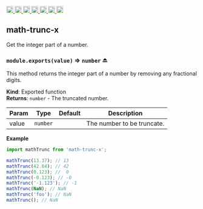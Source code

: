 <a
  href="https://travis-ci.org/Xotic750/math-trunc-x"
  title="Travis status">
<img
  src="https://travis-ci.org/Xotic750/math-trunc-x.svg?branch=master"
  alt="Travis status" height="18">
</a>
<a
  href="https://david-dm.org/Xotic750/math-trunc-x"
  title="Dependency status">
<img src="https://david-dm.org/Xotic750/math-trunc-x/status.svg"
  alt="Dependency status" height="18"/>
</a>
<a
  href="https://david-dm.org/Xotic750/math-trunc-x?type=dev"
  title="devDependency status">
<img src="https://david-dm.org/Xotic750/math-trunc-x/dev-status.svg"
  alt="devDependency status" height="18"/>
</a>
<a
  href="https://badge.fury.io/js/math-trunc-x"
  title="npm version">
<img src="https://badge.fury.io/js/math-trunc-x.svg"
  alt="npm version" height="18">
</a>
<a
  href="https://www.jsdelivr.com/package/npm/math-trunc-x"
  title="jsDelivr hits">
<img src="https://data.jsdelivr.com/v1/package/npm/math-trunc-x/badge?style=rounded"
  alt="jsDelivr hits" height="18">
</a>
<a
  href="https://bettercodehub.com/results/Xotic750/math-trunc-x"
  title="bettercodehub score">
<img src="https://bettercodehub.com/edge/badge/Xotic750/math-trunc-x?branch=master"
  alt="bettercodehub score" height="18">
</a>
<a
  href="https://coveralls.io/github/Xotic750/math-trunc-x?branch=master"
  title="Coverage Status">
<img src="https://coveralls.io/repos/github/Xotic750/math-trunc-x/badge.svg?branch=master"
  alt="Coverage Status" height="18">
</a>

<a name="module_math-trunc-x"></a>

## math-trunc-x

Get the integer part of a number.

<a name="exp_module_math-trunc-x--module.exports"></a>

### `module.exports(value)` ⇒ <code>number</code> ⏏

This method returns the integer part of a number by removing any fractional digits.

**Kind**: Exported function  
**Returns**: <code>number</code> - The truncated number.

| Param | Type                | Default | Description                |
| ----- | ------------------- | ------- | -------------------------- |
| value | <code>number</code> |         | The number to be truncate. |

**Example**

```js
import mathTrunc from 'math-trunc-x';

mathTrunc(13.37); // 13
mathTrunc(42.84); // 42
mathTrunc(0.123); //  0
mathTrunc(-0.123); // -0
mathTrunc('-1.123'); // -1
mathTrunc(NaN); // NaN
mathTrunc('foo'); // NaN
mathTrunc(); // NaN
```
